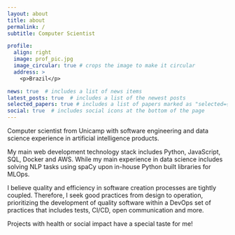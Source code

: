 ```yaml
---
layout: about
title: about
permalink: /
subtitle: Computer Scientist

profile:
  align: right
  image: prof_pic.jpg
  image_circular: true # crops the image to make it circular
  address: >
    <p>Brazil</p>

news: true  # includes a list of news items
latest_posts: true  # includes a list of the newest posts
selected_papers: true # includes a list of papers marked as "selected={true}"
social: true  # includes social icons at the bottom of the page
---
```


Computer scientist from Unicamp with software engineering and data science experience in artificial intelligence products.

My main web development technology stack includes Python, JavaScript, SQL, Docker and AWS. While my main experience in data science includes solving NLP tasks using spaCy upon in-house Python built libraries for MLOps.

I believe quality and efficiency in software creation processes are tightly coupled. Therefore, I seek good practices from design to operation, prioritizing the development of quality software within a DevOps set of practices that includes tests, CI/CD, open communication and more.

Projects with health or social impact have a special taste for me!

<!-- Write your biography here. Tell the world about yourself. Link to your favorite [subreddit](http://reddit.com). You can put a picture in, too. The code is already in, just name your picture `prof_pic.jpg` and put it in the `img/` folder.

Put your address / P.O. box / other info right below your picture. You can also disable any of these elements by editing `profile` property of the YAML header of your `_pages/about.md`. Edit `_bibliography/papers.bib` and Jekyll will render your [publications page](/al-folio/publications/) automatically.

Link to your social media connections, too. This theme is set up to use [Font Awesome icons](http://fortawesome.github.io/Font-Awesome/) and [Academicons](https://jpswalsh.github.io/academicons/), like the ones below. Add your Facebook, Twitter, LinkedIn, Google Scholar, or just disable all of them. -->
